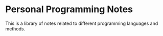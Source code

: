 # Personal Programming Notes

This is a library of notes related to different programming languages and methods.